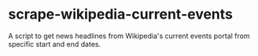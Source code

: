 # scrape-wikipedia-current-events
A script to get news headlines from Wikipedia's current events portal from specific start and end dates.
